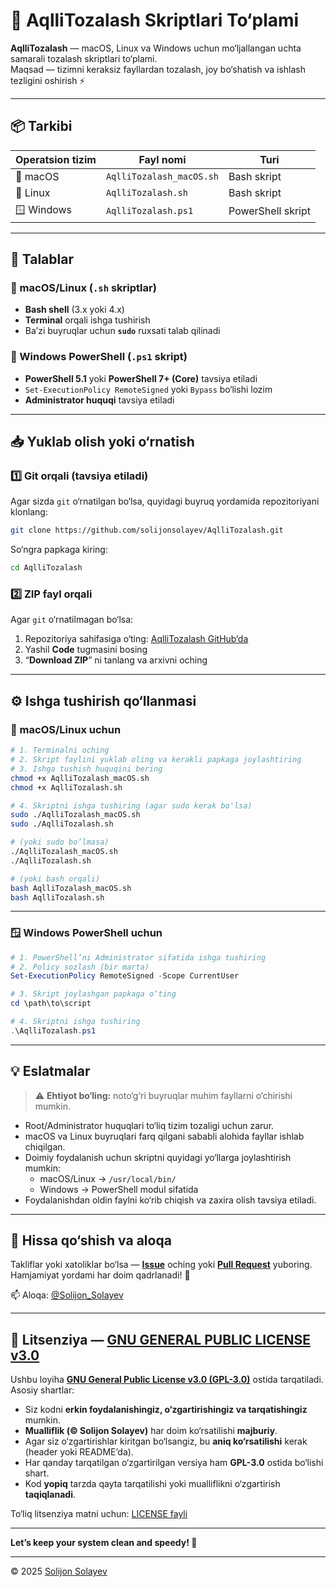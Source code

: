 # 🧹 AqlliTozalash Skriptlari To‘plami

**AqlliTozalash** — macOS, Linux va Windows uchun mo‘ljallangan uchta samarali tozalash skriptlari to‘plami.  
Maqsad — tizimni keraksiz fayllardan tozalash, joy bo‘shatish va ishlash tezligini oshirish ⚡

---

## 📦 Tarkibi

| Operatsion tizim | Fayl nomi | Turi |
|------------------|------------|------|
| 🍏 macOS | `AqlliTozalash_macOS.sh` | Bash skript |
| 🐧 Linux | `AqlliTozalash.sh` | Bash skript |
| 🪟 Windows | `AqlliTozalash.ps1` | PowerShell skript |

---

## 🧰 Talablar

### 🔹 macOS/Linux (`.sh` skriptlar)
- **Bash shell** (3.x yoki 4.x)
- **Terminal** orqali ishga tushirish
- Ba’zi buyruqlar uchun **`sudo`** ruxsati talab qilinadi

### 🔹 Windows PowerShell (`.ps1` skript)
- **PowerShell 5.1** yoki **PowerShell 7+ (Core)** tavsiya etiladi  
- `Set-ExecutionPolicy RemoteSigned` yoki `Bypass` bo‘lishi lozim  
- **Administrator huquqi** tavsiya etiladi

---

## 📥 Yuklab olish yoki o‘rnatish

### 1️⃣ Git orqali (tavsiya etiladi)

Agar sizda `git` o‘rnatilgan bo‘lsa, quyidagi buyruq yordamida repozitoriyani klonlang:

```bash
git clone https://github.com/solijonsolayev/AqlliTozalash.git
```

So‘ngra papkaga kiring:

```bash
cd AqlliTozalash
```

### 2️⃣ ZIP fayl orqali

Agar `git` o‘rnatilmagan bo‘lsa:

1. Repozitoriya sahifasiga o‘ting: [AqlliTozalash GitHub’da](https://github.com/SolijonSolayev/AqlliTozalash)  
2. Yashil **Code** tugmasini bosing  
3. “**Download ZIP**” ni tanlang va arxivni oching  

---

## ⚙️ Ishga tushirish qo‘llanmasi

### 🐧 macOS/Linux uchun
```bash
# 1. Terminalni oching
# 2. Skript faylini yuklab oling va kerakli papkaga joylashtiring
# 3. Ishga tushish huquqini bering
chmod +x AqlliTozalash_macOS.sh
chmod +x AqlliTozalash.sh

# 4. Skriptni ishga tushiring (agar sudo kerak bo'lsa)
sudo ./AqlliTozalash_macOS.sh
sudo ./AqlliTozalash.sh

# (yoki sudo bo‘lmasa)
./AqlliTozalash_macOS.sh
./AqlliTozalash.sh

# (yoki bash orqali)
bash AqlliTozalash_macOS.sh
bash AqlliTozalash.sh
```

---

### 🪟 Windows PowerShell uchun
```powershell
# 1. PowerShell’ni Administrator sifatida ishga tushiring
# 2. Policy sozlash (bir marta)
Set-ExecutionPolicy RemoteSigned -Scope CurrentUser

# 3. Skript joylashgan papkaga o‘ting
cd \path\to\script

# 4. Skriptni ishga tushiring
.\AqlliTozalash.ps1
```

---

## 💡 Eslatmalar

> ⚠️ **Ehtiyot bo‘ling:** noto‘g‘ri buyruqlar muhim fayllarni o‘chirishi mumkin.

- Root/Administrator huquqlari to‘liq tizim tozaligi uchun zarur.  
- macOS va Linux buyruqlari farq qilgani sababli alohida fayllar ishlab chiqilgan.  
- Doimiy foydalanish uchun skriptni quyidagi yo‘llarga joylashtirish mumkin:
  - macOS/Linux → `/usr/local/bin/`
  - Windows → PowerShell modul sifatida  
- Foydalanishdan oldin faylni ko‘rib chiqish va zaxira olish tavsiya etiladi.

---

## 🤝 Hissa qo‘shish va aloqa

Takliflar yoki xatoliklar bo‘lsa — [**Issue**](https://github.com/SolijonSolayev/AqlliTozalash/issues) oching yoki [**Pull Request**](https://github.com/SolijonSolayev/AqlliTozalash/pulls) yuboring.  
Hamjamiyat yordami har doim qadrlanadi! 💪 

📫 Aloqa: [@Solijon_Solayev](https://taplink.cc/solijon_solayev)

---

## 📜 Litsenziya — [GNU GENERAL PUBLIC LICENSE v3.0](https://github.com/solijon-solayev/AqlliTozalash/blob/main/LICENSE)

Ushbu loyiha **[GNU General Public License v3.0 (GPL-3.0)](https://www.gnu.org/licenses/gpl-3.0.html)** ostida tarqatiladi. Asosiy shartlar:

- Siz kodni **erkin foydalanishingiz, o‘zgartirishingiz va tarqatishingiz** mumkin.  
- **Mualliflik (© Solijon Solayev)** har doim ko‘rsatilishi **majburiy**.  
- Agar siz o‘zgartirishlar kiritgan bo‘lsangiz, bu **aniq ko‘rsatilishi** kerak (header yoki README’da).  
- Har qanday tarqatilgan o‘zgartirilgan versiya ham **GPL-3.0** ostida bo‘lishi shart.  
- Kod **yopiq** tarzda qayta tarqatilishi yoki mualliflikni o‘zgartirish **taqiqlanadi**.

To‘liq litsenziya matni uchun: [LICENSE fayli](https://github.com/solijon-solayev/AqlliTozalash/blob/main/LICENSE)


---

**Let’s keep your system clean and speedy! 🚀**

---

© 2025 [Solijon Solayev](https://SolijonSolayev.github.io)
